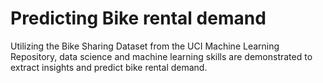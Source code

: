 # Predicting Bike rental demand
Utilizing the Bike Sharing Dataset from the UCI Machine Learning Repository, data science and machine learning skills are demonstrated to extract insights and predict bike rental demand.
